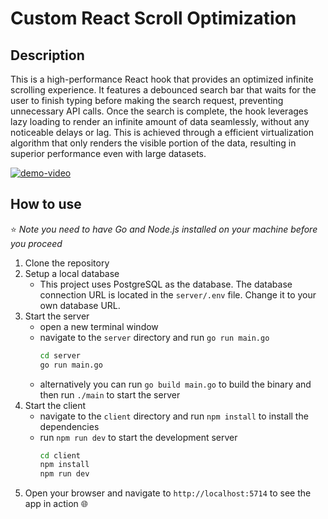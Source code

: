 # Custom React Scroll Optimization

## Description
This is a high-performance React hook that provides an optimized infinite scrolling experience. It features a debounced search bar that waits for the user to finish typing before making the search request, preventing unnecessary API calls. Once the search is complete, the hook leverages lazy loading to render an infinite amount of data seamlessly, without any noticeable delays or lag. This is achieved through a efficient virtualization algorithm that only renders the visible portion of the data, resulting in superior performance even with large datasets. 

[![demo-video](https://github.com/Aslanbayli/react-scroll-optimization/assets/48028559/0ec4dad2-8a7a-4860-857c-1d0489ce2a4b)](https://github.com/Aslanbayli/react-scroll-optimization/assets/48028559/19240c11-8fd2-40ac-9fad-596a4d02ff10)


## How to use
⭐ *Note you need to have Go and Node.js installed on your machine before you proceed*
1. Clone the repository
2. Setup a local database
    - This project uses PostgreSQL as the database. The database connection URL is located in the `server/.env` file. Change it to your own database URL.
3. Start the server
    - open a new terminal window
    - navigate to the `server` directory and run `go run main.go`
        ```bash
        cd server
        go run main.go
        ```
    - alternatively you can run `go build main.go` to build the binary and then run `./main` to start the server
4. Start the client
    - navigate to the `client` directory and run `npm install` to install the dependencies
    - run `npm run dev` to start the development server
        ```bash
        cd client
        npm install
        npm run dev
        ```
5. Open your browser and navigate to `http://localhost:5714` to see the app in action 🌐
